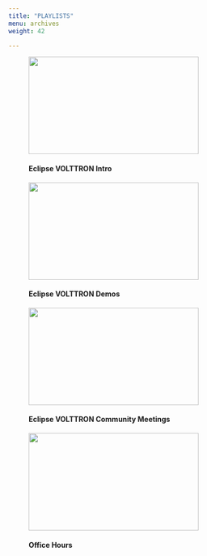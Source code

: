 ```yaml
---
title: "PLAYLISTS"
menu: archives
weight: 42

---
```


<div class="playlist-wrapper-flex">
    <figure class="PlaylistFig">
        <a href="https://www.youtube.com/playlist?list=PLb2e9HwqRmUbG7DbFHD9-PCAJ8J1zdVo8">
            <img style="width: 35vw; height: 20vw;" src="https://i.ytimg.com/vi/IBwtCjiBvR0/maxresdefault.jpg">
        </a>
        <h4>Eclipse VOLTTRON Intro</h4>
    </figure>
    <figure class="PlaylistFig">
        <a href="https://www.youtube.com/playlist?list=PLb2e9HwqRmUYT43KtSlo3zhmjPNqFX7O7">
            <img style="width: 35vw; height: 20vw;" src="https://i.ytimg.com/vi/X7nYZLysOM0/maxresdefault.jpg">
        </a>
        <h4>Eclipse VOLTTRON Demos</h4>
    </figure>
    <figure class="PlaylistFig" >
        <a href="https://www.youtube.com/playlist?list=PLb2e9HwqRmUb5thW8c6f9iQNzqifhUAFl">
            <img style="width: 35vw; height: 20vw;" src="https://i.ytimg.com/vi/bQ_7IBF-y70/maxresdefault.jpg">
        </a>
        <h4>Eclipse VOLTTRON Community Meetings</h4>
    </figure>
    <figure class="PlaylistFig" >
        <a href="https://www.youtube.com/playlist?list=PLb2e9HwqRmUbgksKjq4QwwjSjdQZNDjfx">
            <img style="width: 35vw; height: 20vw;" src="https://i.ytimg.com/vi/F1cpeu3FK7s/maxresdefault.jpg">
        </a>
        <h4>Office Hours</h4>
    </figure>
</div>
